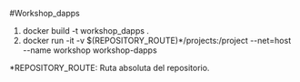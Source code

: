 #Workshop_dapps

1. docker build -t workshop_dapps .
2. docker run -it -v $(REPOSITORY_ROUTE)*/projects:/project --net=host --name workshop workshop-dapps

*REPOSITORY_ROUTE: Ruta absoluta del repositorio.
